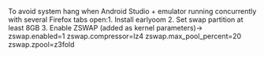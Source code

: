 To avoid system hang when Android Studio + emulator running concurrently with several Firefox tabs open:1. Install earlyoom
2. Set swap partition at least 8GB
3. Enable ZSWAP (added as kernel parameters)-> zswap.enabled=1 zswap.compressor=lz4 zswap.max_pool_percent=20 zswap.zpool=z3fold

